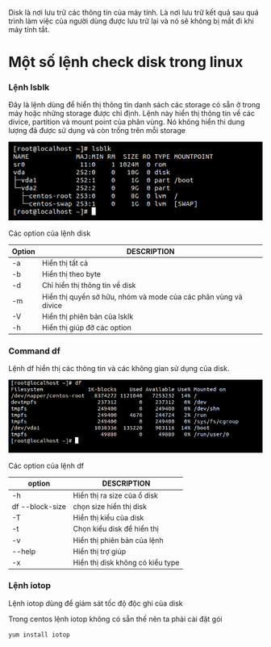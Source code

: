 Disk là nơi lưu trữ các thông tin của máy tính. Là nơi lưu trữ kết quả sau quá trình làm việc của người dùng được lưu trữ lại và nó sẽ không bị mất đi khi máy tính tắt. 

# Một số lệnh check disk trong linux 

### Lệnh lsblk 
Đây là lệnh dùng để hiển thị thông tin danh sách các storage  có sẵn ở trong máy hoặc những storage được chỉ định. Lệnh này hiển thị thông tin về các divice, partition và mount point của phân vùng. Nó không hiển thi dung lượng đã được sử dụng và còn trống trên mỗi storage

![](../images/screenshot.png)

Các option của lệnh disk 

| Option | DESCRIPTION|
|---|---|
| -a | Hiển thị tất cả |
| -b | Hiển thị theo byte | 
| -d | Chỉ hiển thị thông tin về disk |
| -m | Hiển thị quyền sở hữu, nhóm và mode của các phân vùng và divice|
| -V | Hiển thị phiên bản của lsklk |
| -h | Hiển thị giúp đỡ các option | 

### Command df
Lệnh df hiển thị các thông tin và các không gian sử dụng  của disk.

![](../images/screenshot_1.png)

Các option của lệnh df 

| option | DESCRIPTION |
|----|----|
| -h | Hiển thị ra size của ổ disk | 
| df --block-size |  chọn size hiển thị disk | 
| -T | Hiển thị kiểu của disk | 
| -t | Chọn kiểu disk để hiển thị |
| -v | Hiển thị phiên bản của lệnh | 
| --help | Hiển thị trợ giúp | 
| -x | Hiển thị disk không có kiểu type |

### Lệnh iotop 
Lệnh iotop dùng để  giám sát tốc độ độc ghi của disk 

Trong centos lệnh iotop không có sẵn thế nên ta phải cài đặt gói
```
yum install iotop
```

